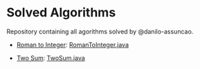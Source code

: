 # Solved Algorithms
Repository containing all agorithms solved by @danilo-assuncao.

- [Roman to Integer](https://leetcode.com/problems/roman-to-integer): [RomanToInteger.java](https://github.com/danilo-assuncao/solved-algorithms/blob/roman-to-integer/RomanToInteger.java)

- [Two Sum](https://leetcode.com/problems/two-sum): [TwoSum.java](https://github.com/danilo-assuncao/solved-algorithms/blob/two-sum/TwoSum.java)